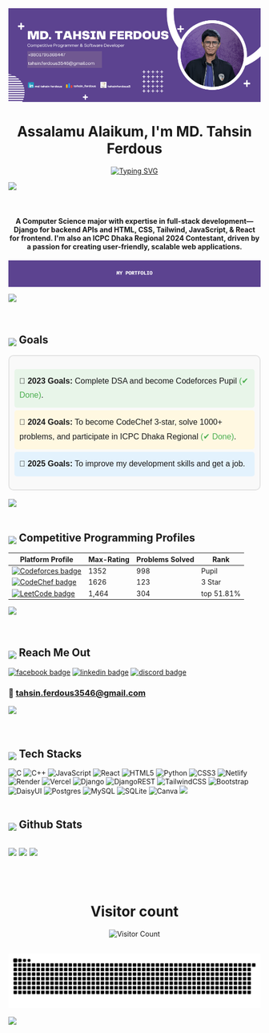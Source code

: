 
<img src="https://github.com/Tahsin005/tahsin005/blob/main/tahsin_github_cover_2.png" />

<h1 align="center">Assalamu Alaikum, I'm MD. Tahsin Ferdous</h1>

<div align='center'>

 <a href="https://git.io/typing-svg"><img src="https://readme-typing-svg.demolab.com?font=Fira+Code&size=27&pause=1000&random=false&width=390&lines=Software+Developer;Competitive+Programmer;ICPC+Dhaka+24+Contestant;Pupil+at+Codeforces;★★★+at+Codechef" alt="Typing SVG" /></a>
</div>


<img src="https://user-images.githubusercontent.com/73097560/115834477-dbab4500-a447-11eb-908a-139a6edaec5c.gif"><br>

<br/>

<h4 align="center">A Computer Science major with expertise in full-stack development—Django for backend APIs and HTML, CSS, Tailwind, JavaScript, & React for frontend. I'm also an ICPC Dhaka Regional 2024 Contestant, driven by a passion for creating user-friendly, scalable web applications.</h4>

<div align="center" style="background-color: #5C4390">
	<a href="https://md-tahsin-ferdous-developer-portfolio.vercel.app/"><img src="https://github.com/Tahsin005/tahsin005/blob/main/My%20Portfolio%20(1).png"></a>
</div>

<img src="https://user-images.githubusercontent.com/73097560/115834477-dbab4500-a447-11eb-908a-139a6edaec5c.gif"><br>


<br/>
<h2><img src = "https://media2.giphy.com/media/QssGEmpkyEOhBCb7e1/giphy.gif?cid=ecf05e47a0n3gi1bfqntqmob8g9aid1oyj2wr3ds3mg700bl&rid=giphy.gif" width=30px valign="bottom"> Goals  </h2>

<div style="font-family: Arial, sans-serif; padding: 10px; background-color: #f9f9f9; border-radius: 10px; border: 2px solid #e3e3e3;">
    <ul style="list-style-type: none; padding: 0; font-size: 16px; line-height: 1.8;">
        <li style="margin: 5px 0; background: #e8f5e9; padding: 10px; border-radius: 5px;">
            <b>🥅 2023 Goals:</b> Complete DSA and become Codeforces Pupil <span style="color: #4caf50;">(✔ Done)</span>.
        </li>
        <li style="margin: 5px 0; background: #fff8e1; padding: 10px; border-radius: 5px;">
            <b>🥅 2024 Goals:</b> To become CodeChef 3-star, solve 1000+ problems, and participate in ICPC Dhaka Regional <span style="color: #4caf50;">(✔ Done)</span>.
        </li>
        <li style="margin: 5px 0; background: #e3f2fd; padding: 10px; border-radius: 5px;">
            <b>🥅 2025 Goals:</b> To improve my development skills and get a job.
        </li>
    </ul>
</div>

<br/>
<img src="https://user-images.githubusercontent.com/73097560/115834477-dbab4500-a447-11eb-908a-139a6edaec5c.gif"><br>
<br/>
<h2><img src = "https://media2.giphy.com/media/QssGEmpkyEOhBCb7e1/giphy.gif?cid=ecf05e47a0n3gi1bfqntqmob8g9aid1oyj2wr3ds3mg700bl&rid=giphy.gif" width=30px valign="bottom"> Competitive Programming Profiles </h2>





| Platform  Profile                                      | Max-Rating | Problems Solved | Rank       |
|--------------------------------------------------------|------------|-----------------|------------|
| <a href="https://codeforces.com/profile/tahsin_ferdous"><img src="https://img.shields.io/badge/Codeforces-F5F5DC?style=for-the-badge&logo=codeforces&logoColor=1F8ACB&labelColor=DC143C" alt="Codeforces badge"/></a> | 1352       | 998             | Pupil      |
| <a href="https://www.codechef.com/users/tahsinferdous3"><img src="https://img.shields.io/badge/CodeChef-5B4638?style=for-the-badge&logo=codechef&logoColor=white" alt="CodeChef badge"/></a> | 1626       | 123             | 3 Star |
| <a href="https://leetcode.com/user1674jI/"><img src="https://img.shields.io/badge/LeetCode-FFA116?style=for-the-badge&logo=leetcode&logoColor=white" alt="LeetCode badge"/></a> | 1,464       | 304             | top 51.81% |
</a>

<img src="https://user-images.githubusercontent.com/73097560/115834477-dbab4500-a447-11eb-908a-139a6edaec5c.gif"><br>

<br/>
<h2><img src = "https://media2.giphy.com/media/QssGEmpkyEOhBCb7e1/giphy.gif?cid=ecf05e47a0n3gi1bfqntqmob8g9aid1oyj2wr3ds3mg700bl&rid=giphy.gif" width=30px valign="bottom"> Reach Me Out  </h2>

<a href="https://www.facebook.com/tahsin.ferdous.35"><img src="https://img.shields.io/badge/Facebook-1877F2?style=for-the-badge&logo=Facebook&logoColor=white" alt="facebook badge"/></a>
<a href="https://www.linkedin.com/in/md-tahsin-ferdous-96684b267/"><img src="https://img.shields.io/badge/LinkedIn-0077B5?style=for-the-badge&logo=linkedin&logoColor=white" alt="linkedin badge"/></a>
<a href="https://discord.com/users/716171324023767120"><img src="https://img.shields.io/badge/Discord-5865F2?style=for-the-badge&logo=discord&logoColor=white" alt="discord badge"/></a>




### 📧 **tahsin.ferdous3546@gmail.com**


<img src="https://user-images.githubusercontent.com/73097560/115834477-dbab4500-a447-11eb-908a-139a6edaec5c.gif"><br><br>
<br/>

## <img src="https://media2.giphy.com/media/QssGEmpkyEOhBCb7e1/giphy.gif?cid=ecf05e47a0n3gi1bfqntqmob8g9aid1oyj2wr3ds3mg700bl&rid=giphy.gif" width=30px valign="bottom"> Tech Stacks

![C](https://img.shields.io/badge/c-%2300599C.svg?style=for-the-badge&logo=c&logoColor=white) ![C++](https://img.shields.io/badge/c++-%2300599C.svg?style=for-the-badge&logo=c%2B%2B&logoColor=white) ![JavaScript](https://img.shields.io/badge/javascript-%23323330.svg?style=for-the-badge&logo=javascript&logoColor=%23F7DF1E) ![React](https://img.shields.io/badge/React-%2300C4CC.svg?style=for-the-badge&logo=React&logoColor=white) ![HTML5](https://img.shields.io/badge/html5-%23E34F26.svg?style=for-the-badge&logo=html5&logoColor=white) ![Python](https://img.shields.io/badge/python-3670A0?style=for-the-badge&logo=python&logoColor=ffdd54) ![CSS3](https://img.shields.io/badge/css3-%231572B6.svg?style=for-the-badge&logo=css3&logoColor=white) ![Netlify](https://img.shields.io/badge/netlify-%23000000.svg?style=for-the-badge&logo=netlify&logoColor=#00C7B7) ![Render](https://img.shields.io/badge/Render-%46E3B7.svg?style=for-the-badge&logo=render&logoColor=white) ![Vercel](https://img.shields.io/badge/vercel-%23000000.svg?style=for-the-badge&logo=vercel&logoColor=white) ![Django](https://img.shields.io/badge/django-%23092E20.svg?style=for-the-badge&logo=django&logoColor=white) ![DjangoREST](https://img.shields.io/badge/DJANGO-REST-ff1709?style=for-the-badge&logo=django&logoColor=white&color=ff1709&labelColor=gray) ![TailwindCSS](https://img.shields.io/badge/tailwindcss-%2338B2AC.svg?style=for-the-badge&logo=tailwind-css&logoColor=white) ![Bootstrap](https://img.shields.io/badge/bootstrap-%238511FA.svg?style=for-the-badge&logo=bootstrap&logoColor=white) ![DaisyUI](https://img.shields.io/badge/daisyui-5A0EF8?style=for-the-badge&logo=daisyui&logoColor=white) ![Postgres](https://img.shields.io/badge/postgres-%23316192.svg?style=for-the-badge&logo=postgresql&logoColor=white) ![MySQL](https://img.shields.io/badge/mysql-4479A1.svg?style=for-the-badge&logo=mysql&logoColor=white) ![SQLite](https://img.shields.io/badge/sqlite-%2307405e.svg?style=for-the-badge&logo=sqlite&logoColor=white) ![Canva](https://img.shields.io/badge/Canva-%2300C4CC.svg?style=for-the-badge&logo=Canva&logoColor=white) 
<img src="https://user-images.githubusercontent.com/73097560/115834477-dbab4500-a447-11eb-908a-139a6edaec5c.gif"><br><br>
## <img src="https://media1.giphy.com/media/v1.Y2lkPTc5MGI3NjExYzFhYzJkMmQ2MWQ3ZGY3MDhjZTE3MDI2Mzk3NzE1OWQyZTRlMmYwMCZjdD1z/iY8CRBdQXODJSCERIr/giphy.gif" width=5% valign="bottom"> Github Stats

![](https://github-readme-streak-stats.herokuapp.com/?user=Tahsin005&theme=dark&hide_border=false)
![](https://github-readme-stats.vercel.app/api/top-langs/?username=Tahsin005&theme=dark&hide_border=false&include_all_commits=true&count_private=false&layout=compact)
<img src="https://user-images.githubusercontent.com/73097560/115834477-dbab4500-a447-11eb-908a-139a6edaec5c.gif"><br><br>
<br/>
---


<div align="center">
 <h1>Visitor count</h1>
 
	  
![Visitor Count](https://profile-counter.glitch.me/{tahsin005}/count.svg)
</div>
<!-- Proudly created with GPRM ( https://gprm.itsvg.in ) -->

<br/>


<div align="center">
 <picture>
  <source media="(prefers-color-scheme: dark)" srcset="https://github.com/Tahsin005/tahsin005/blob/main/github-contribution-grid-snake-dark.svg">
  <source media="(prefers-color-scheme: light)" srcset="https://github.com/Tahsin005/tahsin005/blob/main/github-contribution-grid-snake.svg">
  <img alt="github contribution grid snake animation" src="https://github.com/Rezuan-Alam-Rean/Rezuan-Alam-Rean/blob/main/images/svg/github-contribution-grid-snake.svg">
</picture>
</div>



<img src="https://user-images.githubusercontent.com/73097560/115834477-dbab4500-a447-11eb-908a-139a6edaec5c.gif"><br><br>
<br />





